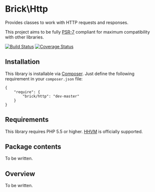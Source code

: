 Brick\Http
==========

Provides classes to work with HTTP requests and responses.

This project aims to be fully [PSR-7](http://www.php-fig.org/psr/psr-7/) compliant for maximum compatibility with other libraries.

[![Build Status](https://secure.travis-ci.org/brick/http.svg?branch=master)](http://travis-ci.org/brick/http)
[![Coverage Status](https://coveralls.io/repos/brick/http/badge.svg?branch=master)](https://coveralls.io/r/brick/http?branch=master)

Installation
------------

This library is installable via [Composer](https://getcomposer.org/).
Just define the following requirement in your `composer.json` file:

    {
        "require": {
            "brick/http": "dev-master"
        }
    }

Requirements
------------

This library requires PHP 5.5 or higher. [HHVM](http://hhvm.com/) is officially supported.

Package contents
----------------

To be written.

Overview
--------

To be written.
